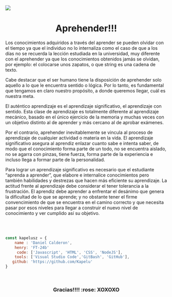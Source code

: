 
<img src="https://github.com/Kapelu/Kapelu/blob/main/images/png/kape.png?w=1200"/>
<h1 align="center">Aprehender!!!</h1>

Los conocimientos adquiridos a través del aprender se pueden olvidar con el tiempo ya que el individuo no lo internaliza como el caso de que a los días no se recuerda la lección estudiada en la universidad, muy diferente con el aprehender ya que los conocimientos obtenidos jamás se olvidan, por ejemplo: el colocarse unos zapatos, o que string es una cadena de texto.

Cabe destacar que el ser humano tiene la disposición de aprehender solo aquello a lo que le encuentra sentido o lógica. Por lo tanto, es fundamental que tengamos en claro nuestro propósito, a donde queremos llegar, cuál es nuestra meta.

El auténtico aprendizaje es el aprendizaje significativo, el aprendizaje con sentido. Esta clase de aprendizaje es totalmente diferente al aprendizaje mecánico, basado en el único ejercicio de la memoria y muchas veces con un objetivo distinto al de aprender y más cercano al de aprobar exámenes.

Por el contrario, aprehender inevitablemente se vincula al proceso de aprendizaje de cualquier actividad o materia en la vida. El aprendizaje significativo asegura al aprendiz enlazar cuanto sabe e intenta saber, de modo que el conocimiento forma parte de un todo, no se encuentra aislado, no se agarra con pinzas, tiene fuerza, forma parte de la experiencia e incluso llega a formar parte de la personalidad.

Para lograr un aprendizaje significativo es necesario que el estudiante “aprenda a aprender”, que elabore e internalice conocimientos pero también habilidades y destrezas que hacen más eficiente su aprendizaje. La actitud frente al aprendizaje debe considerar el tener tolerancia a la frustración. El aprendiz debe aprender a enfrentar el desánimo que genera la dificultad de lo que se aprende; y no obstante tener el firme convencimiento de que se encuentra en el camino correcto y que necesita pasar por esos niveles para llegar a construir el nuevo nivel de conocimiento y ver cumplido así su objetivo.



 



<br/>
<br/>

```javascript
const kapelusz = {
    name : 'Daniel Calderon',
    henry: 'FT-24b'
     code: ['Javascript', 'HTML', 'CSS', 'NodeJS'],
    tools: ['Visual Studio Code','GitBash', 'GitHub'],
   github: 'https://github.com/Kapelu'
}
```
<br/>
<p align="center">
<h3 align="center">Gracias!!!!  :rose:   XOXOXO
